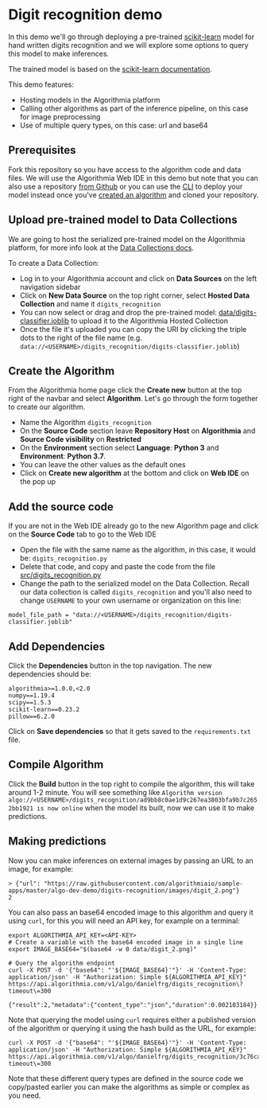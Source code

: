 # Digit recognition demo

In this demo we'll go through deploying a pre-trained [scikit-learn](https://scikit-learn.org/) model for hand written digits recognition and we will explore some options to query this model to make inferences.

The trained model is based on the [scikit-learn documentation](https://scikit-learn.org/stable/auto_examples/classification/plot_digits_classification.html).

This demo features:

- Hosting models in the Algorithmia platform
- Calling other algorithms as part of the inference pipeline, on this case for image preprocessing
- Use of multiple query types, on this case: url and base64

## Prerequisites

Fork this repository so you have access to the algorithm code and data files. We will use the Algorithmia Web IDE in this demo but note that you can also use a repository [from Github](https://algorithmia.com/developers/algorithm-development/source-code-management) or you can use the [CLI](https://algorithmia.com/developers/clients/cli/) to deploy your model instead once you've [created an algorithm](https://algorithmia.com/developers/algorithm-development/languages/python/#create-an-algorithm) and cloned your repository.

## Upload pre-trained model to Data Collections

We are going to host the serialized pre-trained model on the Algorithmia platform, for more info look at the [Data Collections docs](https://algorithmia.com/developers/data/hosted/).

To create a Data Collection:

- Log in to your Algorithmia account and click on **Data Sources** on the left navigation sidebar
- Click on **New Data Source** on the top right corner, select **Hosted Data Collection** and name it `digits_recognition`
- You can now select or drag and drop the pre-trained model: [data/digits-classifier.joblib](https://github.com/algorithmiaio/sample-apps/raw/master/algo-dev-demo/digits-recognition/data/digits-classifier.joblib) to upload it to the Algorithmia Hosted Collection
- Once the file it's uploaded you can copy the URI by clicking the triple dots to the right of the file name (e.g. `data://<USERNAME>/digits_recognition/digits-classifier.joblib`)

## Create the Algorithm

From the Algorithmia home page click the **Create new** button at the top right of the navbar and select **Algorithm**.
Let's go through the form together to create our algorithm.

- Name the Algorithm `digits_recognition`
- On the **Source Code** section leave **Repository Host** on **Algorithmia** and **Source Code visibility** on **Restricted**
- On the **Environment** section select **Language**: **Python 3** and **Environment**: **Python 3.7**.
- You can leave the other values as the default ones
- Click on **Create new algorithm** at the bottom and click on **Web IDE** on the pop up

## Add the source code

If you are not in the Web IDE already go to the new Algorithm page and click on the **Source Code** tab to go to the Web IDE

- Open the file with the same name as the algorithm, in this case, it would be: `digits_recognition.py`
- Delete that code, and copy and paste the code from the file [src/digits_recognition.py](https://github.com/algorithmiaio/sample-apps/blob/master/algo-dev-demo/digits-recognition/src/digits_recognition.py)
- Change the path to the serialized model on the Data Collection. Recall our data collection is called `digits_recognition` and you'll also need
to change `USERNAME` to your own username or organization on this line:

```
model_file_path = "data://<USERNAME>/digits_recognition/digits-classifier.joblib"
```

## Add Dependencies

Click the **Dependencies** button in the top navigation.
The new dependencies should be:

```
algorithmia>=1.0.0,<2.0
numpy==1.19.4
scipy==1.5.3
scikit-learn==0.23.2
pillow==6.2.0
```

Click on **Save dependencies** so that it gets saved to the `requirements.txt` file.

## Compile Algorithm

Click the **Build** button in the top right to compile the algorithm, this will take around 1-2 minute.
You will see something like `Algorithm version algo://<USERNAME>/digits_recognition/ad9bb8c0ae1d9c267ea3803bfa9b7c2652bb1921 is now online` when the model its built, now we can use it to make predictions.

## Making predictions

Now you can make inferences on external images by passing an URL to an image, for example:

```
> {"url": "https://raw.githubusercontent.com/algorithmiaio/sample-apps/master/algo-dev-demo/digits-recognition/images/digit_2.png"}
2
```

You can also pass an base64 encoded image to this algorithm and query it using `curl`, for this you will need an API key, for example on a terminal:


```
export ALGORITHMIA_API_KEY=<API-KEY>
# Create a variable with the base64 encoded image in a single line
export IMAGE_BASE64="$(base64 -w 0 data/digit_2.png)"

# Query the algorithm endpoint
curl -X POST -d '{"base64": "'${IMAGE_BASE64}'"}' -H 'Content-Type: application/json' -H "Authorization: Simple ${ALGORITHMIA_API_KEY}" https://api.algorithmia.com/v1/algo/danielfrg/digits_recognition\?timeout\=300
```

```
{"result":2,"metadata":{"content_type":"json","duration":0.002103184}}
```

Note that querying the model using `curl` requires either a published version of the algorithm or querying it using the hash build as the URL, for example:

```
curl -X POST -d '{"base64": "'${IMAGE_BASE64}'"}' -H 'Content-Type: application/json' -H "Authorization: Simple ${ALGORITHMIA_API_KEY}" https://api.algorithmia.com/v1/algo/danielfrg/digits_recognition/3c76ca7b227c0d636f2ab6ed645956cd3e56b310\?timeout\=300
```

Note that these different query types are defined in the source code we copy/pasted earlier
you can make the algorithms as simple or complex as you need.
